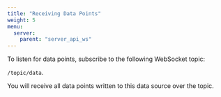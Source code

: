 ```yaml
---
title: "Receiving Data Points"
weight: 5
menu:
  server:
    parent: "server_api_ws"
---
```


To listen for data points, subscribe to the following WebSocket topic:

`/topic/data`.

You will receive all data points written to this data source over the topic.